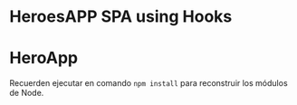 # HeroesAPP SPA using Hooks






# HeroApp

Recuerden ejecutar en comando ```npm install``` para reconstruir los módulos de Node.



